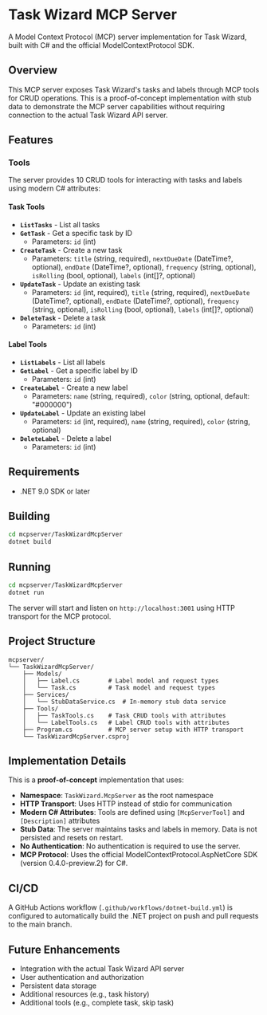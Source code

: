 # Task Wizard MCP Server

A Model Context Protocol (MCP) server implementation for Task Wizard, built with C# and the official ModelContextProtocol SDK.

## Overview

This MCP server exposes Task Wizard's tasks and labels through MCP tools for CRUD operations. This is a proof-of-concept implementation with stub data to demonstrate the MCP server capabilities without requiring connection to the actual Task Wizard API server.

## Features

### Tools

The server provides 10 CRUD tools for interacting with tasks and labels using modern C# attributes:

#### Task Tools

- **`ListTasks`** - List all tasks
- **`GetTask`** - Get a specific task by ID
  - Parameters: `id` (int)
- **`CreateTask`** - Create a new task
  - Parameters: `title` (string, required), `nextDueDate` (DateTime?, optional), `endDate` (DateTime?, optional), `frequency` (string, optional), `isRolling` (bool, optional), `labels` (int[]?, optional)
- **`UpdateTask`** - Update an existing task
  - Parameters: `id` (int, required), `title` (string, required), `nextDueDate` (DateTime?, optional), `endDate` (DateTime?, optional), `frequency` (string, optional), `isRolling` (bool, optional), `labels` (int[]?, optional)
- **`DeleteTask`** - Delete a task
  - Parameters: `id` (int)

#### Label Tools

- **`ListLabels`** - List all labels
- **`GetLabel`** - Get a specific label by ID
  - Parameters: `id` (int)
- **`CreateLabel`** - Create a new label
  - Parameters: `name` (string, required), `color` (string, optional, default: "#000000")
- **`UpdateLabel`** - Update an existing label
  - Parameters: `id` (int, required), `name` (string, required), `color` (string, optional)
- **`DeleteLabel`** - Delete a label
  - Parameters: `id` (int)

## Requirements

- .NET 9.0 SDK or later

## Building

```bash
cd mcpserver/TaskWizardMcpServer
dotnet build
```

## Running

```bash
cd mcpserver/TaskWizardMcpServer
dotnet run
```

The server will start and listen on `http://localhost:3001` using HTTP transport for the MCP protocol.

## Project Structure

```
mcpserver/
└── TaskWizardMcpServer/
    ├── Models/
    │   ├── Label.cs        # Label model and request types
    │   └── Task.cs         # Task model and request types
    ├── Services/
    │   └── StubDataService.cs  # In-memory stub data service
    ├── Tools/
    │   ├── TaskTools.cs    # Task CRUD tools with attributes
    │   └── LabelTools.cs   # Label CRUD tools with attributes
    ├── Program.cs          # MCP server setup with HTTP transport
    └── TaskWizardMcpServer.csproj
```

## Implementation Details

This is a **proof-of-concept** implementation that uses:

- **Namespace**: `TaskWizard.McpServer` as the root namespace
- **HTTP Transport**: Uses HTTP instead of stdio for communication
- **Modern C# Attributes**: Tools are defined using `[McpServerTool]` and `[Description]` attributes
- **Stub Data**: The server maintains tasks and labels in memory. Data is not persisted and resets on restart.
- **No Authentication**: No authentication is required to use the server.
- **MCP Protocol**: Uses the official ModelContextProtocol.AspNetCore SDK (version 0.4.0-preview.2) for C#.

## CI/CD

A GitHub Actions workflow (`.github/workflows/dotnet-build.yml`) is configured to automatically build the .NET project on push and pull requests to the main branch.

## Future Enhancements

- Integration with the actual Task Wizard API server
- User authentication and authorization
- Persistent data storage
- Additional resources (e.g., task history)
- Additional tools (e.g., complete task, skip task)
